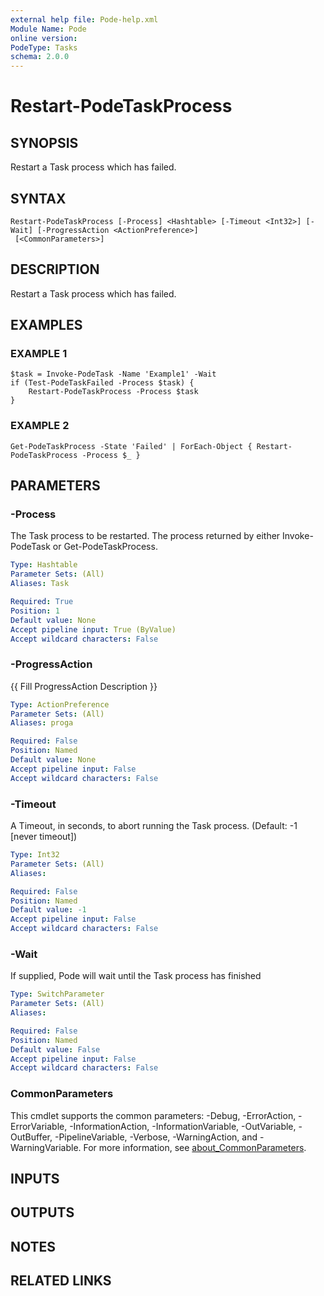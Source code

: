 ```yaml
---
external help file: Pode-help.xml
Module Name: Pode
online version:
PodeType: Tasks
schema: 2.0.0
---
```


# Restart-PodeTaskProcess

## SYNOPSIS
Restart a Task process which has failed.

## SYNTAX

```
Restart-PodeTaskProcess [-Process] <Hashtable> [-Timeout <Int32>] [-Wait] [-ProgressAction <ActionPreference>]
 [<CommonParameters>]
```

## DESCRIPTION
Restart a Task process which has failed.

## EXAMPLES

### EXAMPLE 1
```
$task = Invoke-PodeTask -Name 'Example1' -Wait
if (Test-PodeTaskFailed -Process $task) {
    Restart-PodeTaskProcess -Process $task
}
```

### EXAMPLE 2
```
Get-PodeTaskProcess -State 'Failed' | ForEach-Object { Restart-PodeTaskProcess -Process $_ }
```

## PARAMETERS

### -Process
The Task process to be restarted.
The process returned by either Invoke-PodeTask or Get-PodeTaskProcess.

```yaml
Type: Hashtable
Parameter Sets: (All)
Aliases: Task

Required: True
Position: 1
Default value: None
Accept pipeline input: True (ByValue)
Accept wildcard characters: False
```

### -ProgressAction
{{ Fill ProgressAction Description }}

```yaml
Type: ActionPreference
Parameter Sets: (All)
Aliases: proga

Required: False
Position: Named
Default value: None
Accept pipeline input: False
Accept wildcard characters: False
```

### -Timeout
A Timeout, in seconds, to abort running the Task process.
(Default: -1 \[never timeout\])

```yaml
Type: Int32
Parameter Sets: (All)
Aliases:

Required: False
Position: Named
Default value: -1
Accept pipeline input: False
Accept wildcard characters: False
```

### -Wait
If supplied, Pode will wait until the Task process has finished

```yaml
Type: SwitchParameter
Parameter Sets: (All)
Aliases:

Required: False
Position: Named
Default value: False
Accept pipeline input: False
Accept wildcard characters: False
```

### CommonParameters
This cmdlet supports the common parameters: -Debug, -ErrorAction, -ErrorVariable, -InformationAction, -InformationVariable, -OutVariable, -OutBuffer, -PipelineVariable, -Verbose, -WarningAction, and -WarningVariable. For more information, see [about_CommonParameters](http://go.microsoft.com/fwlink/?LinkID=113216).

## INPUTS

## OUTPUTS

## NOTES

## RELATED LINKS
